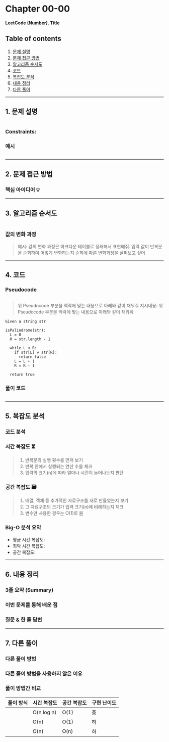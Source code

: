 # Chapter 00-00
**LeetCode (Number). Title**

## Table of contents
1. [문제 설명](#1-문제-설명)
1. [문제 접근 방법](#2-문제-접근-방법)
1. [알고리즘 순서도](#3-알고리즘-순서도)
1. [코드](#4-코드)
1. [복잡도 분석](#5-복잡도-분석)
1. [내용 정리](#6-예상-질문)
1. [다른 풀이](#7-다른-풀이-방법)

---

## 1. 문제 설명

```text

```

### Constraints:


### 예시

```bash

```

---

## 2. 문제 접근 방법

### 핵심 아이디어 💡

---

## 3. 알고리즘 순서도

```mermaid

```

### 값의 변화 과정

> 예시: 값의 변화 과정은 마크다운 테이블로 정래해서 표현해줘. 입력 값이 반복문을 순회하며 어떻게 변화하는지 순회에 따른 변화과정을 살펴보고 싶어

___

## 4. 코드

### Pseudocode

```plaintext

```

> 위 Pseudocode 부분을 맥락에 맞는 내용으로 아래와 같이 채워줘
> 지시내용: 위 Pseudocode 부분을 맥락에 맞는 내용으로 아래와 같이 채워줘

```plaintext
Given a string str

isPalindrome(str):
  L = 0
  R = str.length - 1

  while L < R:
    if str[L] ≠ str[R]:
      return false
    L = L + 1
    R = R - 1

  return true
```

### 풀이 코드

```ts

```

---

## 5. 복잡도 분석

### 코드 분석

### 시간 복잡도 ⏳
> 1.	반복문의 실행 횟수를 먼저 보기
> 2.	반복 안에서 실행되는 연산 수를 체크
> 3.	입력의 크기(n)에 따라 얼마나 시간이 늘어나는지 판단

### 공간 복잡도 🗃️
> 1. 배열, 객체 등 추가적인 자료구조를 새로 만들었는지 보기
> 2. 그 자료구조의 크기가 입력 크기(n)에 비례하는지 체크
> 3. 변수만 사용한 경우는 O(1)로 봄

### Big-O 분석 요약
- 평균 시간 복잡도: 
- 최악 시간 복잡도: 
- 공간 복잡도:

---

## 6. 내용 정리

### 3줄 요약 (Summary)

### 이번 문제를 통해 배운 점

### 질문 & 한 줄 답변

---

## 7. 다른 풀이

### 다른 풀이 방법

### 다른 풀이 방법을 사용하지 않은 이유

### 풀이 방법간 비교
| 풀이 방식        | 시간 복잡도  | 공간 복잡도   | 구현 난이도  |
|------------------|--------------|---------------|--------------|
|                  | O(n log n)   | O(1)          | 중           |
|                  | O(n)         | O(1)          | 하           |
|                  | O(n)         | O(n)          | 하           |
